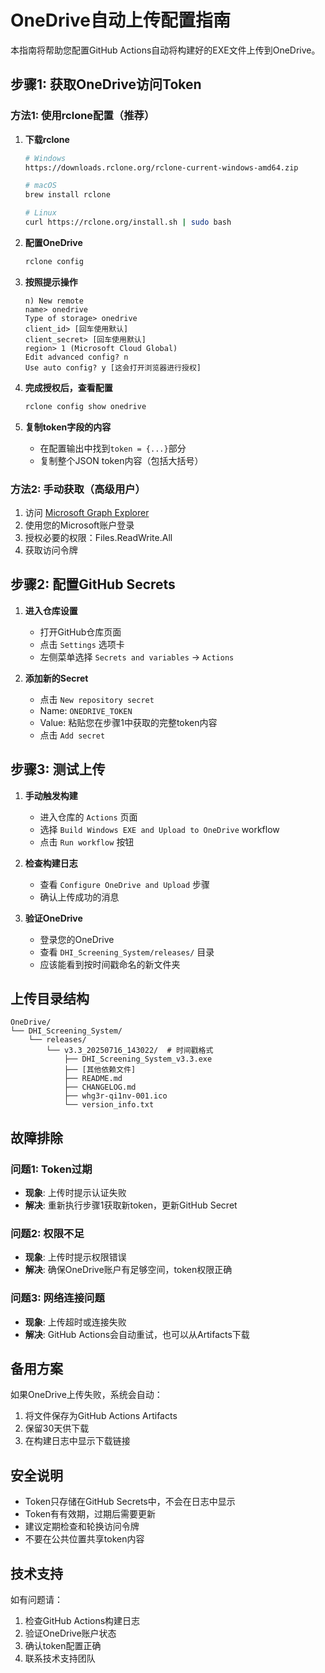 # OneDrive自动上传配置指南

本指南将帮助您配置GitHub Actions自动将构建好的EXE文件上传到OneDrive。

## 步骤1: 获取OneDrive访问Token

### 方法1: 使用rclone配置（推荐）

1. **下载rclone**
   ```bash
   # Windows
   https://downloads.rclone.org/rclone-current-windows-amd64.zip
   
   # macOS  
   brew install rclone
   
   # Linux
   curl https://rclone.org/install.sh | sudo bash
   ```

2. **配置OneDrive**
   ```bash
   rclone config
   ```

3. **按照提示操作**
   ```
   n) New remote
   name> onedrive
   Type of storage> onedrive
   client_id> [回车使用默认]
   client_secret> [回车使用默认]
   region> 1 (Microsoft Cloud Global)
   Edit advanced config? n
   Use auto config? y [这会打开浏览器进行授权]
   ```

4. **完成授权后，查看配置**
   ```bash
   rclone config show onedrive
   ```

5. **复制token字段的内容**
   - 在配置输出中找到`token = {...}`部分
   - 复制整个JSON token内容（包括大括号）

### 方法2: 手动获取（高级用户）

1. 访问 [Microsoft Graph Explorer](https://developer.microsoft.com/zh-cn/graph/graph-explorer)
2. 使用您的Microsoft账户登录
3. 授权必要的权限：Files.ReadWrite.All
4. 获取访问令牌

## 步骤2: 配置GitHub Secrets

1. **进入仓库设置**
   - 打开GitHub仓库页面
   - 点击 `Settings` 选项卡
   - 左侧菜单选择 `Secrets and variables` → `Actions`

2. **添加新的Secret**
   - 点击 `New repository secret`
   - Name: `ONEDRIVE_TOKEN`
   - Value: 粘贴您在步骤1中获取的完整token内容
   - 点击 `Add secret`

## 步骤3: 测试上传

1. **手动触发构建**
   - 进入仓库的 `Actions` 页面
   - 选择 `Build Windows EXE and Upload to OneDrive` workflow
   - 点击 `Run workflow` 按钮

2. **检查构建日志**
   - 查看 `Configure OneDrive and Upload` 步骤
   - 确认上传成功的消息

3. **验证OneDrive**
   - 登录您的OneDrive
   - 查看 `DHI_Screening_System/releases/` 目录
   - 应该能看到按时间戳命名的新文件夹

## 上传目录结构

```
OneDrive/
└── DHI_Screening_System/
    └── releases/
        └── v3.3_20250716_143022/  # 时间戳格式
            ├── DHI_Screening_System_v3.3.exe
            ├── [其他依赖文件]
            ├── README.md
            ├── CHANGELOG.md
            ├── whg3r-qi1nv-001.ico
            └── version_info.txt
```

## 故障排除

### 问题1: Token过期
- **现象**: 上传时提示认证失败
- **解决**: 重新执行步骤1获取新token，更新GitHub Secret

### 问题2: 权限不足
- **现象**: 上传时提示权限错误
- **解决**: 确保OneDrive账户有足够空间，token权限正确

### 问题3: 网络连接问题
- **现象**: 上传超时或连接失败
- **解决**: GitHub Actions会自动重试，也可以从Artifacts下载

## 备用方案

如果OneDrive上传失败，系统会自动：
1. 将文件保存为GitHub Actions Artifacts
2. 保留30天供下载
3. 在构建日志中显示下载链接

## 安全说明

- Token只存储在GitHub Secrets中，不会在日志中显示
- Token有有效期，过期后需要更新
- 建议定期检查和轮换访问令牌
- 不要在公共位置共享token内容

## 技术支持

如有问题请：
1. 检查GitHub Actions构建日志
2. 验证OneDrive账户状态
3. 确认token配置正确
4. 联系技术支持团队 